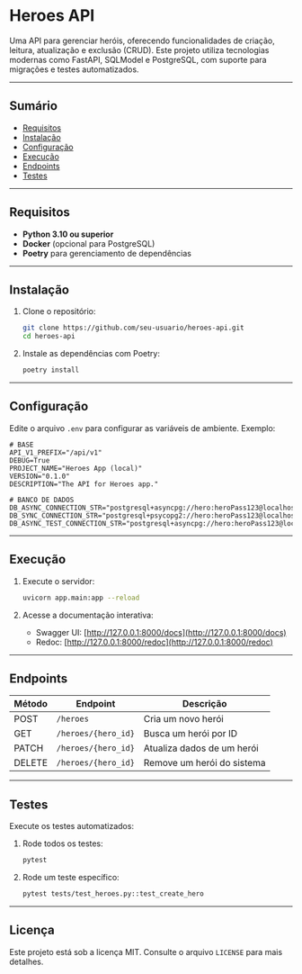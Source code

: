# Heroes API

Uma API para gerenciar heróis, oferecendo funcionalidades de criação, leitura, atualização e exclusão (CRUD). Este projeto utiliza tecnologias modernas como FastAPI, SQLModel e PostgreSQL, com suporte para migrações e testes automatizados.

---

## **Sumário**

- [Requisitos](#requisitos)
- [Instalação](#instalação)
- [Configuração](#configuração)
- [Execução](#execução)
- [Endpoints](#endpoints)
- [Testes](#testes)

---

## **Requisitos**

- **Python 3.10 ou superior**
- **Docker** (opcional para PostgreSQL)
- **Poetry** para gerenciamento de dependências

---

## **Instalação**

1. Clone o repositório:
   ```bash
   git clone https://github.com/seu-usuario/heroes-api.git
   cd heroes-api
   ```

2. Instale as dependências com Poetry:
   ```bash
   poetry install
   ```

---

## **Configuração**

Edite o arquivo `.env` para configurar as variáveis de ambiente. Exemplo:

```env
# BASE
API_V1_PREFIX="/api/v1"
DEBUG=True
PROJECT_NAME="Heroes App (local)"
VERSION="0.1.0"
DESCRIPTION="The API for Heroes app."

# BANCO DE DADOS
DB_ASYNC_CONNECTION_STR="postgresql+asyncpg://hero:heroPass123@localhost:5432/heroes_db"
DB_SYNC_CONNECTION_STR="postgresql+psycopg2://hero:heroPass123@localhost:5432/heroes_db"
DB_ASYNC_TEST_CONNECTION_STR="postgresql+asyncpg://hero:heroPass123@localhost:5436/heroes_db_tests"
```

---

## **Execução**

1. Execute o servidor:
   ```bash
   uvicorn app.main:app --reload
   ```

2. Acesse a documentação interativa:
   - Swagger UI: [http://127.0.0.1:8000/docs](http://127.0.0.1:8000/docs)
   - Redoc: [http://127.0.0.1:8000/redoc](http://127.0.0.1:8000/redoc)


---

## **Endpoints**

| Método | Endpoint           | Descrição                     |
|--------|--------------------|-----------------------------|
| POST   | `/heroes`          | Cria um novo herói           |
| GET    | `/heroes/{hero_id}`| Busca um herói por ID        |
| PATCH  | `/heroes/{hero_id}`| Atualiza dados de um herói    |
| DELETE | `/heroes/{hero_id}`| Remove um herói do sistema    |

---

## **Testes**

Execute os testes automatizados:

1. Rode todos os testes:
   ```bash
   pytest
   ```

2. Rode um teste específico:
   ```bash
   pytest tests/test_heroes.py::test_create_hero
   ```

---

## **Licença**

Este projeto está sob a licença MIT. Consulte o arquivo `LICENSE` para mais detalhes.

